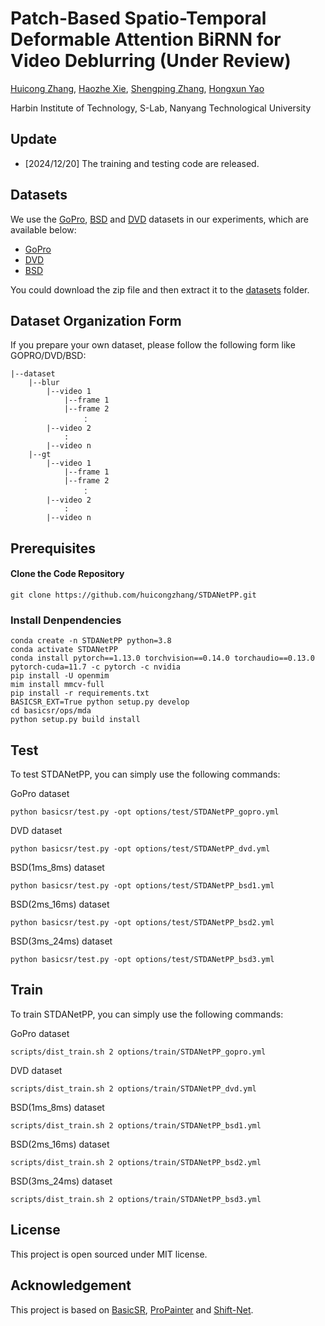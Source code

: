 # Patch-Based Spatio-Temporal Deformable Attention BiRNN for Video Deblurring (Under Review)

[Huicong Zhang](https://scholar.google.com/citations?hl=zh-CN&view_op=list_works&gmla=AETOMgEHtB1sAOmB8EMhprsRACCsD_wLbTGpnaBrkyshm-oVsQtYAjL8q9BRZI6gOiD6nQZSg_urpfJV1FgXa1iGGU6rPo0&user=ASaPjIgAAAAJ), [Haozhe Xie](https://haozhexie.com), [Shengping Zhang](https://scholar.google.com/citations?user=hMNsT8sAAAAJ&hl=zh-CN&oi=ao),
[Hongxun Yao](https://scholar.google.com/citations?user=aOMFNFsAAAAJ)

Harbin Institute of Technology, S-Lab, Nanyang Technological University

## Update
- [2024/12/20] The training and testing code are released.  

## Datasets

We use the [GoPro](https://github.com/SeungjunNah/DeepDeblur_release), [BSD](https://drive.google.com/file/d/19cel6QgofsWviRbA5IPMEv_hDbZ30vwH/view?usp=sharing) and [DVD](http://www.cs.ubc.ca/labs/imager/tr/2017/DeepVideoDeblurring/) datasets in our experiments, which are available below:

- [GoPro](https://drive.google.com/drive/folders/19v8wsg8aWayaVhNBmnj2vk4LrvmdViW8?usp=sharing)
- [DVD](https://drive.google.com/drive/folders/19v8wsg8aWayaVhNBmnj2vk4LrvmdViW8?usp=sharing)
- [BSD](https://drive.google.com/file/d/19cel6QgofsWviRbA5IPMEv_hDbZ30vwH/view?usp=sharing)

You could download the zip file and then extract it to the [datasets](datasets) folder. 

## Dataset Organization Form
If you prepare your own dataset, please follow the following form like GOPRO/DVD/BSD:
```
|--dataset  
    |--blur  
        |--video 1
            |--frame 1
            |--frame 2
                ：  
        |--video 2
            :
        |--video n
    |--gt
        |--video 1
            |--frame 1
            |--frame 2
                ：  
        |--video 2
        	:
        |--video n
```
 

## Prerequisites
#### Clone the Code Repository

```
git clone https://github.com/huicongzhang/STDANetPP.git
```
### Install Denpendencies

```
conda create -n STDANetPP python=3.8
conda activate STDANetPP
conda install pytorch==1.13.0 torchvision==0.14.0 torchaudio==0.13.0 pytorch-cuda=11.7 -c pytorch -c nvidia
pip install -U openmim
mim install mmcv-full
pip install -r requirements.txt
BASICSR_EXT=True python setup.py develop
cd basicsr/ops/mda
python setup.py build install
```

## Test
To test STDANetPP, you can simply use the following commands:

GoPro dataset
```
python basicsr/test.py -opt options/test/STDANetPP_gopro.yml
```

DVD dataset
```
python basicsr/test.py -opt options/test/STDANetPP_dvd.yml
```

BSD(1ms_8ms) dataset
```
python basicsr/test.py -opt options/test/STDANetPP_bsd1.yml
```

BSD(2ms_16ms) dataset
```
python basicsr/test.py -opt options/test/STDANetPP_bsd2.yml
```

BSD(3ms_24ms) dataset
```
python basicsr/test.py -opt options/test/STDANetPP_bsd3.yml
```



## Train
To train STDANetPP, you can simply use the following commands:

GoPro dataset
```
scripts/dist_train.sh 2 options/train/STDANetPP_gopro.yml
```

DVD dataset
```
scripts/dist_train.sh 2 options/train/STDANetPP_dvd.yml
```

BSD(1ms_8ms) dataset
```
scripts/dist_train.sh 2 options/train/STDANetPP_bsd1.yml
```

BSD(2ms_16ms) dataset
```
scripts/dist_train.sh 2 options/train/STDANetPP_bsd2.yml
```

BSD(3ms_24ms) dataset
```
scripts/dist_train.sh 2 options/train/STDANetPP_bsd3.yml
```


## License

This project is open sourced under MIT license. 

## Acknowledgement
This project is based on [BasicSR](https://github.com/XPixelGroup/BasicSR), [ProPainter](https://github.com/sczhou/ProPainter) and [Shift-Net](https://github.com/dasongli1/Shift-Net). 

